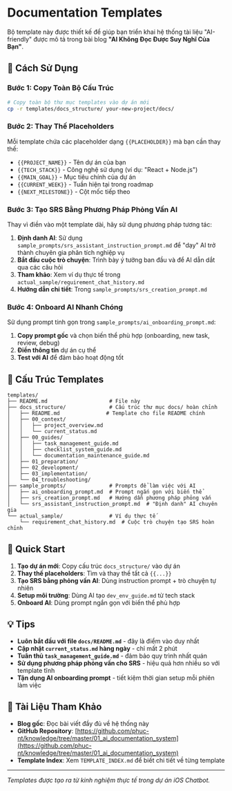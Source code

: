 # Documentation Templates

Bộ template này được thiết kế để giúp bạn triển khai hệ thống tài liệu "AI-friendly" được mô tả trong bài blog **"AI Không Đọc Được Suy Nghĩ Của Bạn"**.

## 🎯 Cách Sử Dụng

### **Bước 1: Copy Toàn Bộ Cấu Trúc**
```bash
# Copy toàn bộ thư mục templates vào dự án mới
cp -r templates/docs_structure/ your-new-project/docs/
```

### **Bước 2: Thay Thế Placeholders**
Mỗi template chứa các placeholder dạng `{{PLACEHOLDER}}` mà bạn cần thay thế:
- `{{PROJECT_NAME}}` - Tên dự án của bạn
- `{{TECH_STACK}}` - Công nghệ sử dụng (ví dụ: "React + Node.js")
- `{{MAIN_GOAL}}` - Mục tiêu chính của dự án
- `{{CURRENT_WEEK}}` - Tuần hiện tại trong roadmap
- `{{NEXT_MILESTONE}}` - Cột mốc tiếp theo

### **Bước 3: Tạo SRS Bằng Phương Pháp Phỏng Vấn AI**
Thay vì điền vào một template dài, hãy sử dụng phương pháp tương tác:
1. **Định danh AI**: Sử dụng `sample_prompts/srs_assistant_instruction_prompt.md` để "dạy" AI trở thành chuyên gia phân tích nghiệp vụ
2. **Bắt đầu cuộc trò chuyện**: Trình bày ý tưởng ban đầu và để AI dẫn dắt qua các câu hỏi
3. **Tham khảo**: Xem ví dụ thực tế trong `actual_sample/requirement_chat_history.md`
4. **Hướng dẫn chi tiết**: Trong `sample_prompts/srs_creation_prompt.md`

### **Bước 4: Onboard AI Nhanh Chóng**
Sử dụng prompt tinh gọn trong `sample_prompts/ai_onboarding_prompt.md`:
1. **Copy prompt gốc** và chọn biến thể phù hợp (onboarding, new task, review, debug)
2. **Điền thông tin** dự án cụ thể
3. **Test với AI** để đảm bảo hoạt động tốt

## 📁 Cấu Trúc Templates

```
templates/
├── README.md                    # File này
├── docs_structure/              # Cấu trúc thư mục docs/ hoàn chỉnh
│   ├── README.md               # Template cho file README chính
│   ├── 00_context/
│   │   ├── project_overview.md
│   │   └── current_status.md
│   ├── 00_guides/
│   │   ├── task_management_guide.md
│   │   ├── checklist_system_guide.md
│   │   └── documentation_maintenance_guide.md
│   ├── 01_preparation/
│   ├── 02_development/
│   ├── 03_implementation/
│   └── 04_troubleshooting/
├── sample_prompts/              # Prompts để làm việc với AI
│   ├── ai_onboarding_prompt.md  # Prompt ngắn gọn với biến thể
│   ├── srs_creation_prompt.md   # Hướng dẫn phương pháp phỏng vấn
│   └── srs_assistant_instruction_prompt.md  # "Định danh" AI chuyên gia
└── actual_sample/               # Ví dụ thực tế
    └── requirement_chat_history.md  # Cuộc trò chuyện tạo SRS hoàn chỉnh
```

## 🚀 Quick Start

1. **Tạo dự án mới**: Copy cấu trúc `docs_structure/` vào dự án
2. **Thay thế placeholders**: Tìm và thay thế tất cả `{{...}}`
3. **Tạo SRS bằng phỏng vấn AI**: Dùng instruction prompt + trò chuyện tự nhiên
4. **Setup môi trường**: Dùng AI tạo `dev_env_guide.md` từ tech stack
5. **Onboard AI**: Dùng prompt ngắn gọn với biến thể phù hợp

## 💡 Tips

- **Luôn bắt đầu với file `docs/README.md`** - đây là điểm vào duy nhất
- **Cập nhật `current_status.md` hàng ngày** - chỉ mất 2 phút
- **Tuân thủ `task_management_guide.md`** - đảm bảo quy trình nhất quán
- **Sử dụng phương pháp phỏng vấn cho SRS** - hiệu quả hơn nhiều so với template tĩnh
- **Tận dụng AI onboarding prompt** - tiết kiệm thời gian setup mỗi phiên làm việc

## 🔗 Tài Liệu Tham Khảo

- **Blog gốc**: Đọc bài viết đầy đủ về hệ thống này
- **GitHub Repository**: [https://github.com/phuc-nt/knowledge/tree/master/01_ai_documentation_system](https://github.com/phuc-nt/knowledge/tree/master/01_ai_documentation_system)
- **Template Index**: Xem `TEMPLATE_INDEX.md` để biết chi tiết về từng template

---
*Templates được tạo ra từ kinh nghiệm thực tế trong dự án iOS Chatbot.* 